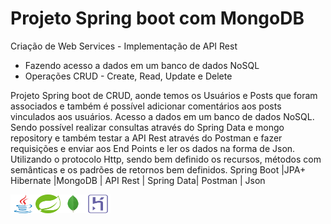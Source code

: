 # Projeto Spring boot com MongoDB
Criação de Web Services - Implementação de API Rest
<p></p>

+ Fazendo acesso a dados em um banco de dados NoSQL
+ Operações CRUD - Create, Read, Update e Delete
<p></p>
<p></p>


Projeto Spring boot de CRUD, aonde temos os Usuários e Posts que foram associados e também é possível adicionar comentários aos posts vinculados aos usuários. Acesso a dados em um banco de dados NoSQL.  Sendo possível realizar consultas através do Spring Data e mongo repository e também testar a API Rest através do Postman e fazer requisições e enviar aos End Points e ler os dados na forma de Json. Utilizando o protocolo Http, sendo bem definido os recursos, métodos com semânticas e os padrões de retornos bem definidos.
Spring Boot |JPA+ Hibernate |MongoDB | API Rest | Spring Data| Postman | Json

 <img align="left" alt="Leo-JAVA" height="30" width="40" src="https://raw.githubusercontent.com/devicons/devicon/master/icons/java/java-original.svg">
   <img align="left" alt="Leo-Spring" height="30" width="40" src="https://raw.githubusercontent.com/devicons/devicon/master/icons/spring/spring-original.svg">
    <img align="left" alt="Leo-JAVA" height="30" width="40" src="https://raw.githubusercontent.com/devicons/devicon/master/icons/mongodb/mongodb-original.svg">
   <img align="left" alt="Leo-Spring" height="30" width="40" src="https://raw.githubusercontent.com/devicons/devicon/master/icons/heroku/heroku-original.svg">

